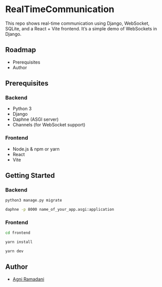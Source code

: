 # RealTimeCommunication
This repo shows real-time communication using Django, WebSocket, SQLite, and a React + Vite frontend. It’s a simple demo of WebSockets in Django.

## Roadmap
- Prerequisites
- Author

## Prerequisites

### Backend
- Python 3
- Django
- Daphne (ASGI server)
- Channels (for WebSocket support)

### Frontend
- Node.js & npm or yarn
- React
- Vite

## Getting Started

### Backend
```bash
python3 manage.py migrate
```

```bash
daphne -p 8000 name_of_your_app.asgi:application
```

### Frontend 
```bash
cd frontend
```

```bash
yarn install

```
```bash
yarn dev
```

## Author
- [Agni Ramadani](https://github.com/agniramadani)
